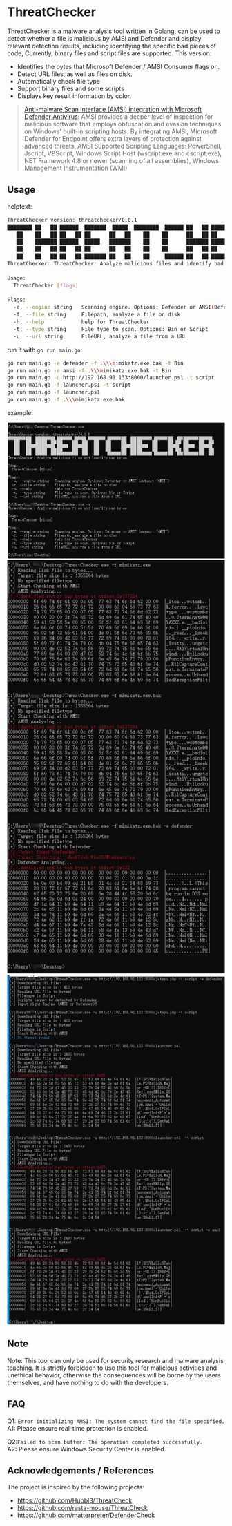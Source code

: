 # ThreatChecker

ThreatChecker is a malware analysis tool written in Golang, can be used to detect whether a file is malicious by AMSI and Defender and display relevant detection results, including identifying the specific bad pieces of code, Currently, binary files and script files are supported. This version:

- Identifies the bytes that Microsoft Defender / AMSI Consumer flags on.
- Detect URL files, as well as files on disk.
- Automatically check file type
- Support binary files and some scripts 
- Displays key result information by color.



> [Anti-malware Scan Interface (AMSI) integration with Microsoft Defender Antivirus](https://learn.microsoft.com/en-us/defender-endpoint/amsi-on-mdav): AMSI provides a deeper level of inspection for malicious software that employs obfuscation and evasion techniques on Windows' built-in scripting hosts. By integrating AMSI, Microsoft Defender for Endpoint offers extra layers of protection against advanced threats.
> AMSI Supported Scripting Languages: PowerShell, Jscript, VBScript, Windows Script Host (wscript.exe and cscript.exe), NET Framework 4.8 or newer (scanning of all assemblies), Windows Management Instrumentation (WMI)




## Usage

helptext:

```bash
ThreatChecker version: threatchecker/0.0.1
████████ ██   ██ ██████  ███████  █████  ████████  ██████ ██   ██ ███████  ██████ ██   ██ ███████ ██████  
   ██    ██   ██ ██   ██ ██      ██   ██    ██    ██      ██   ██ ██      ██      ██  ██  ██      ██   ██ 
   ██    ███████ ██████  █████   ███████    ██    ██      ███████ █████   ██      █████   █████   ██████  
   ██    ██   ██ ██   ██ ██      ██   ██    ██    ██      ██   ██ ██      ██      ██  ██  ██      ██   ██ 
   ██    ██   ██ ██   ██ ███████ ██   ██    ██     ██████ ██   ██ ███████  ██████ ██   ██ ███████ ██   ██
ThreatChecker: ThreatChecker: Analyze malicious files and identify bad bytes

Usage:
  ThreatChecker [flags]

Flags:
  -e, --engine string   Scanning engine. Options: Defender or AMSI(Default: AMSI) (default "AMSI")
  -f, --file string     Filepath, analyze a file on disk
  -h, --help            help for ThreatChecker
  -t, --type string     File type to scan. Options: Bin or Script
  -u, --url string      FileURL, analyze a file from a URL
```

run it with `go run main.go`:

```bash
go run main.go -e defender -f .\\\mimikatz.exe.bak -t Bin 
go run main.go -e amsi -f .\\\mimikatz.exe.bak -t Bin 
go run main.go -u http://192.168.91.133:8000/launcher.ps1 -t script
go run main.go -f launcher.ps1 -t script
go run main.go -f launcher.ps1 
go run main.go -f .\\\mimikatz.exe.bak
```



example:

![](./pics/helptext.png)
![](./pics/check_disk_file.png)
![](./pics/check_url_file.png)

## Note


Note: This tool can only be used for security research and malware analysis teaching. It is strictly forbidden to use this tool for malicious activities and unethical behavior, otherwise the consequences will be borne by the users themselves, and have nothing to do with the developers.


## FAQ

Q1: `Error initializing AMSI: The system cannot find the file specified.`
A1: Please ensure real-time protection is enabled.


Q2:`Failed to scan buffer: The operation completed successfully.`  
A2: Please ensure Windows Security Center is enabled.



## Acknowledgements / References

The project is inspired by the following projects:
- https://github.com/Hubbl3/ThreatCheck
- https://github.com/rasta-mouse/ThreatCheck
- https://github.com/matterpreter/DefenderCheck
